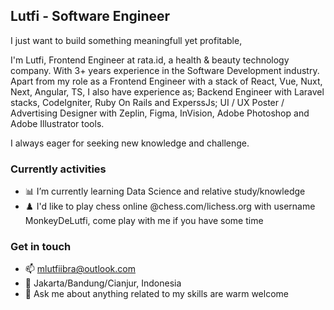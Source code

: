 ## Lutfi - Software Engineer

I just want to build something meaningfull yet profitable,

I'm Lutfi, Frontend Engineer at rata.id, a health & beauty technology company. With 3+ years experience in the Software Development industry. Apart from my role as a Frontend Engineer with a stack of React, Vue, Nuxt, Next, Angular, TS, I also have experience as; Backend Engineer with Laravel stacks, CodeIgniter, Ruby On Rails and ExperssJs; UI / UX Poster / Advertising Designer with Zeplin, Figma, InVision, Adobe Photoshop and Adobe Illustrator tools.

I always eager for seeking new knowledge and challenge.

### Currently activities
- 📊 I’m currently learning Data Science and relative study/knowledge
- ♟️ I'd like to play chess online @chess.com/lichess.org with username MonkeyDeLutfi, come play with me if you have some time

### Get in touch
- 📫 mlutfiibra@outlook.com
- 📍 Jakarta/Bandung/Cianjur, Indonesia
- 💬 Ask me about anything related to my skills are warm welcome

